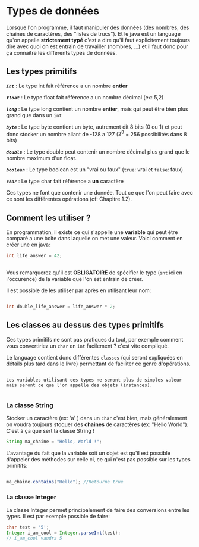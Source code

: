 # Types de données

Lorsque l'on programme, il faut manipuler des données (des nombres, des chaines de caractères, des "listes de trucs"). 
Et le java est un language qu'on appelle **strictement typé** c'est a dire qu'il faut explicitement toujours dire avec quoi on est entrain
de travailler (nombres, ...) et il faut donc pour ça connaitre les différents types de données.

## Les types primitifs

***`int`*** : Le type int fait référence a un nombre **entier** 

***`float`*** : Le type float fait référence a un nombre décimal (ex: 5,2) 

***`long`*** : Le type long contient un nombre **entier**, mais qui peut être bien plus grand que dans un `int`

***`byte`*** : Le type byte contient un byte, autrement dit 8 bits (0 ou 1) et peut donc stocker un nombre allant de -128 a 127 ($2^8$ = 256 possibilités dans 8 bits)

***`double`*** : Le type double peut contenir un nombre décimal plus grand que le nombre maximum d'un float.

***`boolean`*** : Le type boolean est un "vrai ou faux" (`true`: vrai et `false`: faux) 

***`char`*** : Le type char fait référence a **un** caractère

Ces types ne font que contenir une donnée. Tout ce que l'on peut faire avec ce sont les différentes opérations (cf: Chapitre 1.2).


## Comment les utiliser ?

En programmation, il existe ce qui s'appelle une **variable** qui peut être comparé a une boite dans laquelle on met une valeur. Voici comment en créer une en java:

```java
int life_answer = 42;
  
```

Vous remarquerez qu'il est **OBLIGATOIRE** de spécifier le type (`int` ici en l'occurence) de la variable que l'on est entrain de créer.

Il est possible de les utiliser par après en utilisant leur nom:

```java

int double_life_answer = life_answer * 2;

```


## Les classes au dessus des types primitifs

Ces types primitifs ne sont pas pratiques du tout, par exemple comment vous convertiriez un `char` en `int` facilement ? c'est vite compliqué.

Le language contient donc différentes `classes` (qui seront expliquées en détails plus tard dans le livre) permettant de faciliter ce genre d'opérations.


```admonish warning title="Attention"

Les variables utilisant ces types ne seront plus de simples valeur mais seront ce que l'on appelle des objets (instances).
  
```

### La classe String

Stocker un caractère (ex: 'a' ) dans un `char` c'est bien, mais généralement on voudra toujours stoquer des **chaines** de caractères (ex: "Hello World").
C'est à ça que sert la classe String ! 

```java
String ma_chaine = "Hello, World !";

```

L'avantage du fait que la variable soit un objet est qu'il est possible d'appeler des méthodes sur celle ci, ce qui n'est pas possible sur les types primitifs:

```java

ma_chaine.contains("Hello"); //Retourne true

```

### La classe Integer

La classe Integer permet principalement de faire des conversions entre les types. Il est par exemple possible de faire:

```java
char test = '5';
Integer i_am_cool = Integer.parseInt(test);
// i_am_cool vaudra 5

```

